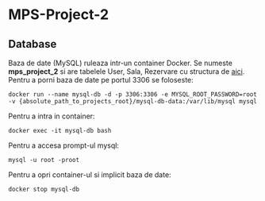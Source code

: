 # MPS-Project-2

## Database
Baza de date (MySQL) ruleaza intr-un container Docker.
Se numeste **mps_project_2** si are tabelele User, Sala, Rezervare cu structura de [aici](https://dbdiagram.io/d/5fd88bb99a6c525a03bb1dcc).
Pentru a porni baza de date pe portul 3306 se foloseste:
```
docker run --name mysql-db -d -p 3306:3306 -e MYSQL_ROOT_PASSWORD=root -v {absolute_path_to_projects_root}/mysql-db-data:/var/lib/mysql mysql
```
Pentru a intra in container:
```
docker exec -it mysql-db bash
```
Pentru a accesa prompt-ul mysql:
```
mysql -u root -proot
```
Pentru a opri container-ul si implicit baza de date:
```
docker stop mysql-db
```
